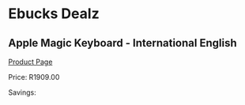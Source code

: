 
# Ebucks Dealz
## Apple Magic Keyboard - International English
[Product Page](https://www.ebucks.com/web/shop/productSelected.do?prodId=1237038444&catId=1233326260)

Price: R1909.00

Savings: 


	